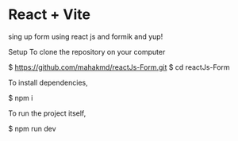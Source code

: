 # React + Vite

sing up form using react js and formik and yup!



Setup
To clone the repository on your computer

$ https://github.com/mahakmd/reactJs-Form.git
$ cd reactJs-Form

To install dependencies,

$ npm i

To run the project itself,

$ npm run dev
